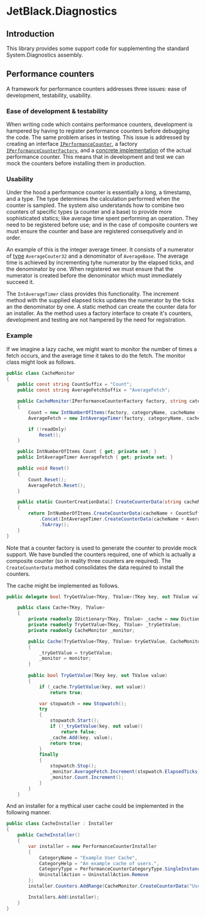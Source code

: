 # JetBlack.Diagnostics

## Introduction

This library provides some support code for supplementing the standard System.Diagnostics assembly.

## Performance counters

A framework for performance counters addresses three issues: ease of development, testability, usability.

### Ease of development & testability

When writing code which contains performance counters, development is hampered by having to register performance
counters before debugging the code. The same problem arises in testing.
This issue is addressed by creating an interface [`IPerformanceCounter`](https://github.com/rob-blackbourn/JetBlack.Diagnostics/blob/master/JetBlack.Diagnostics/IPerformanceCounter.cs),
a factory [`IPerformanceCounterFactory`](https://github.com/rob-blackbourn/JetBlack.Diagnostics/blob/master/JetBlack.Diagnostics/IPerformanceCounterFactory.cs),
and a [concrete implementation](https://github.com/rob-blackbourn/JetBlack.Diagnostics/blob/master/JetBlack.Diagnostics/PerformanceCounterImpl.cs)
of the actual performance counter. This means that in development and test we can mock the counters before
installing them in production.

### Usability

Under the hood a performance counter is essentially a long, a timestamp, and a type. The type determines the calculation
performed when the counter is sampled. The system also understands how to combine two counters of specific types
(a counter and a base) to provide more sophisticated statics; like average time spent performing an
operation. They need to be registered before use; and in the case of composite counters we must ensure the counter and base
are registered consequtively and in order.

An example of this is the integer average timeer. It consists of a numerator of [type](https://msdn.microsoft.com/en-us/library/system.diagnostics.performancecountertype.aspx)
`AverageCouter32` and a denominator of `AverageBase`. The average time is achieved by incrementing tyhe numerator
by the elapsed ticks, and the denominator by one. When registered we must ensure that the numerator is created before
the denominator which must immediately succeed it.

The `IntAverageTimer` class provides this functionality. The increment method with the supplied elapsed ticks updates the
numerator by the ticks an the denominator by one. A static method can create the counter data for an installer. As the method
uses a factory interface to create it's counters, development and testing are not hampered by the need for registration.

### Example

If we imagine a lazy cache, we might want to monitor the number of times a fetch occurs, and the average time it takes to do
 the fetch. The monitor class might look as follows.

```cs
public class CacheMonitor
{
    public const string CountSuffix = "Count";
    public const string AverageFetchSuffix = "AverageFetch";

    public CacheMonitor(IPerformanceCounterFactory factory, string categoryName, string cacheName, bool readOnly)
    {
        Count = new IntNumberOfItems(factory, categoryName, cacheName + "Count", readOnly);
        AverageFetch = new IntAverageTimer(factory, categoryName, cacheName + "AverageFetch", readOnly);

        if (!readOnly)
            Reset();
    }

    public IntNumberOfItems Count { get; private set; }
    public IntAverageTimer AverageFetch { get; private set; }

    public void Reset()
    {
        Count.Reset();
        AverageFetch.Reset();
    }

    public static CounterCreationData[] CreateCounterData(string cacheName)
    {
        return IntNumberOfItems.CreateCounterData(cacheName + CountSuffix, "The number of times the cache has been accessed")
            .Concat(IntAverageTimer.CreateCounterData(cacheName + AverageFetchSuffix, "The average time taken to fetch an item from the cache", "AverageFetch base"))
            .ToArray();
    }
}
```

Note that a counter factory is used to generate the counter to provide mock support. We have bundled
the counters required, one of which is actually a composite counter (so in reality three counters are
required). The `CreateCounterData` method consolidates the data required to install the counters.

The cache might be implemented as follows.

```cs
public delegate bool TryGetValue<TKey, TValue>(TKey key, out TValue value);

    public class Cache<TKey, TValue>
    {
        private readonly IDictionary<TKey, TValue> _cache = new Dictionary<TKey, TValue>();
        private readonly TryGetValue<TKey, TValue> _tryGetValue;
        private readonly CacheMonitor _monitor;

        public Cache(TryGetValue<TKey, TValue> tryGetValue, CacheMonitor monitor)
        {
            _tryGetValue = tryGetValue;
            _monitor = monitor;
        }
        
        public bool TryGetValue(TKey key, out TValue value)
        {
            if (_cache.TryGetValue(key, out value))
                return true;

            var stopwatch = new Stopwatch();
            try
            {
                stopwatch.Start();
                if (!_tryGetValue(key, out value))
                    return false;
                _cache.Add(key, value);
                return true;
            }
            finally
            {
                stopwatch.Stop();
                _monitor.AverageFetch.Increment(stopwatch.ElapsedTicks);
                _monitor.Count.Increment();
            }
        }
    }
```

And an installer for a mythical user cache could be implemented in the following manner.

```cs
public class CacheInstaller : Installer
{
    public CacheInstaller()
    {
        var installer = new PerformanceCounterInstaller
        {
            CategoryName = "Example User Cache",
            CategoryHelp = "An example cache of users.",
            CategoryType = PerformanceCounterCategoryType.SingleInstance,
            UninstallAction = UninstallAction.Remove
        };
        installer.Counters.AddRange(CacheMonitor.CreateCounterData("UserCache"));

        Installers.Add(installer);
    }
}
```
